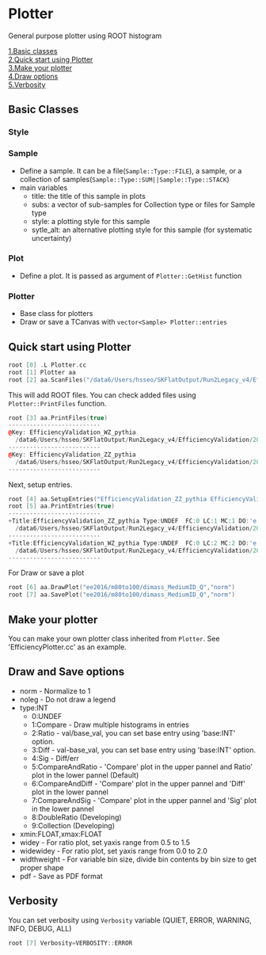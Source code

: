 # Plotter
General purpose plotter using ROOT histogram

[1.Basic classes](#basic-classes)  
[2.Quick start using Plotter](#quick-start-using-plotter)  
[3.Make your plotter](#make-your-plotter)  
[4.Draw options](#draw-options)  
[5.Verbosity](#verbosity)  


## Basic Classes
### Style
### Sample
* Define a sample. It can be a file(`Sample::Type::FILE`), a sample, or a collection of samples(`Sample::Type::SUM||Sample::Type::STACK`)
* main variables
  * title: the title of this sample in plots
  * subs: a vector of sub-samples for Collection type or files for Sample type
  * style: a plotting style for this sample
  * sytle_alt: an alternative plotting style for this sample (for systematic uncertainty)
### Plot
* Define a plot. It is passed as argument of `Plotter::GetHist` function
### Plotter
* Base class for plotters
* Draw or save a TCanvas with `vector<Sample> Plotter::entries`
  
## Quick start using Plotter
```c++
root [0] .L Plotter.cc
root [1] Plotter aa
root [2] aa.ScanFiles("/data6/Users/hsseo/SKFlatOutput/Run2Legacy_v4/EfficiencyValidation/2016/")
```
This will add ROOT files. You can check added files using `Plotter::PrintFiles` function.
```c++
root [3] aa.PrintFiles(true)
--------------------------
@Key: EfficiencyValidation_WZ_pythia 
  /data6/Users/hsseo/SKFlatOutput/Run2Legacy_v4/EfficiencyValidation/2016/EfficiencyValidation_WZ_pythia.root 2020-04-21 02:42:45
--------------------------
@Key: EfficiencyValidation_ZZ_pythia 
  /data6/Users/hsseo/SKFlatOutput/Run2Legacy_v4/EfficiencyValidation/2016/EfficiencyValidation_ZZ_pythia.root 2020-04-22 11:07:36
--------------------------
```
Next, setup entries.
```c++
root [4] aa.SetupEntries("EfficiencyValidation_ZZ_pythia EfficiencyValidation_WZ_pythia")
root [5] aa.PrintEntries(true)
--------------------------
+Title:EfficiencyValidation_ZZ_pythia Type:UNDEF  FC:0 LC:1 MC:1 DO:'e hist' 
  /data6/Users/hsseo/SKFlatOutput/Run2Legacy_v4/EfficiencyValidation/2016/EfficiencyValidation_ZZ_pythia.root 2020-04-22 11:07:36
--------------------------
+Title:EfficiencyValidation_WZ_pythia Type:UNDEF  FC:0 LC:2 MC:2 DO:'e hist' 
  /data6/Users/hsseo/SKFlatOutput/Run2Legacy_v4/EfficiencyValidation/2016/EfficiencyValidation_WZ_pythia.root 2020-04-21 02:42:45
--------------------------
```
For Draw or save a plot
```c++
root [6] aa.DrawPlot("ee2016/m80to100/dimass_MediumID_Q","norm")
root [7] aa.SavePlot("ee2016/m80to100/dimass_MediumID_Q","norm")
```

## Make your plotter
You can make your own plotter class inherited from `Plotter`. See 'EfficiencyPlotter.cc' as an example.

## Draw and Save options
* norm - Normalize to 1
* noleg - Do not draw a legend
* type:INT
    * 0:UNDEF
    * 1:Compare - Draw multiple histograms in entries
    * 2:Ratio - val/base_val, you can set base entry using 'base:INT' option. 
    * 3:Diff - val-base_val, you can set base entry using 'base:INT' option.
    * 4:Sig - Diff/err
    * 5:CompareAndRatio - 'Compare' plot in the upper pannel and Ratio' plot in the lower pannel (Default)
    * 6:CompareAndDiff - 'Compare' plot in the upper pannel and 'Diff' plot in the lower pannel
    * 7:CompareAndSig - 'Compare' plot in the upper pannel and 'Sig' plot in the lower pannel 
    * 8:DoubleRatio (Developing)
    * 9:Collection (Developing)
* xmin:FLOAT,xmax:FLOAT
* widey - For ratio plot, set yaxis range from 0.5 to 1.5
* widewidey - For ratio plot, set yaxis range from 0.0 to 2.0
* widthweight - For variable bin size, divide bin contents by bin size to get proper shape
* pdf - Save as PDF format
  
## Verbosity
You can set verbosity using `Verbosity` variable (QUIET, ERROR, WARNING, INFO, DEBUG, ALL)
```c++
root [7] Verbosity=VERBOSITY::ERROR
```




